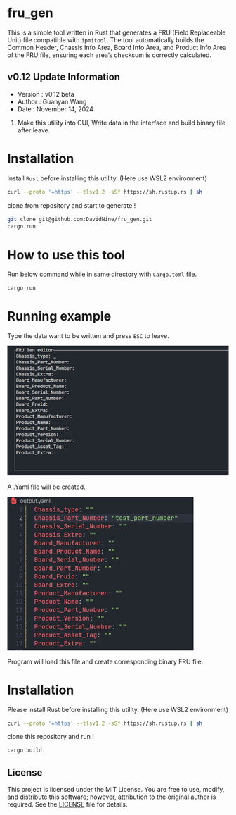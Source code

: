 # fru_gen

This is a simple tool written in Rust that generates a FRU (Field Replaceable Unit) file compatible with `ipmitool`. The tool automatically builds the Common Header, Chassis Info Area, Board Info Area, and Product Info Area of the FRU file, ensuring each area’s checksum is correctly calculated.

## v0.12 Update Information
- Version   : v0.12 beta
- Author    : Guanyan Wang
- Date      : November 14, 2024

1. Make this utility into CUI, Write data in the interface and build binary file after leave.

# Installation

Install `Rust` before installing this utility. (Here use WSL2 environment)

```Bash
curl --proto '=https' --tlsv1.2 -sSf https://sh.rustup.rs | sh
```

clone from repository and start to generate !

```Bash
git clone git@github.com:DavidNine/fru_gen.git
cargo run
```

# How to use this tool

Run below command while in same directory with `Cargo.toml` file.

```Bash
cargo run
```
# Running example

Type the data want to be written and press `ESC` to leave.

![fru_gen utility](/images/FRU_Gen_editor.png)

A .Yaml file will be created.

![Yaml file](/images/output_yaml_file.png)

Program will load this file and create corresponding binary FRU file.

# Installation

Please install Rust before installing this utility. (Here use WSL2 environment)
```Bash
curl --proto '=https' --tlsv1.2 -sSf https://sh.rustup.rs | sh
```

clone this repository and run !
```Bash
cargo build
```

## License

This project is licensed under the MIT License. You are free to use, modify, and distribute this software; however, attribution to the original author is required. See the [LICENSE](LICENSE) file for details.

